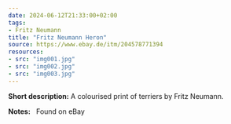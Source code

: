 ```yaml
---
date: 2024-06-12T21:33:00+02:00
tags:
- Fritz Neumann
title: "Fritz Neumann Heron"
source: https://www.ebay.de/itm/204578771394
resources:
- src: "img001.jpg"
- src: "img002.jpg"
- src: "img003.jpg"
---
```


**Short description:** A colourised print of terriers by Fritz Neumann.

**Notes:** &nbsp; Found on eBay
